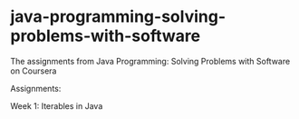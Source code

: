 # java-programming-solving-problems-with-software

The assignments from Java Programming: Solving Problems with Software on Coursera

Assignments:

Week 1: Iterables in Java
